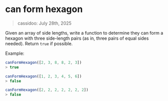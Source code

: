 # can form hexagon

> cassidoo: July 28th, 2025

Given an array of side lengths, write a function to determine they can form a hexagon with three side-length pairs (as in, three pairs of equal sides needed). Return `true` if possible.

Example:

```javascript
canFormHexagon([2, 3, 8, 8, 2, 3])
> true

canFormHexagon([1, 2, 3, 4, 5, 6])
> false

canFormHexagon([2, 2, 2, 2, 2, 2, 2])
> false
```
